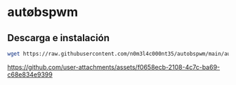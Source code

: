 # aut&oslash;bspwm

## Descarga e instalación

```bash
wget https://raw.githubusercontent.com/n0m3l4c000nt35/autobspwm/main/autobspwm && chmod +x ./autobspwm && ./autobspwm
```

https://github.com/user-attachments/assets/f0658ecb-2108-4c7c-ba69-c68e834e9399
